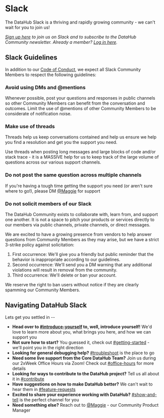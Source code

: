 # Slack

The DataHub Slack is a thriving and rapidly growing community - we can't wait for you to join us!

_[Sign up here](https://datahubproject.io/slack?utm_source=docs&utm_medium=docs&utm_campaign=docs_page_link) to join us on Slack and to subscribe to the DataHub Community newsletter. Already a member? [Log in here](https://datahubproject.io/slack?utm_source=docs&utm_medium=docs&utm_campaign=docs_page_link)._

## Slack Guidelines

In addition to our [Code of Conduct](CODE_OF_CONDUCT.md), we expect all Slack Community Members to respect the following guidelines:

### Avoid using DMs and @mentions

Whenever possible, post your questions and responses in public channels so other Community Members can benefit from the conversation and outcomes. Limit the use of @mentions of other Community Members to be considerate of notification noise.

### Make use of threads

Threads help us keep conversations contained and help us ensure we help you find a resolution and get you the support you need.

Use threads when posting long messages and large blocks of code and/or stack trace - it is a MASSIVE help for us to keep track of the large volume of questions across our various support channels.

### Do not post the same question across multiple channels

If you're having a tough time getting the support you need (or aren't sure where to go!), please DM [@Maggie](https://datahubspace.slack.com/team/U0121TRV0FL) for support

### Do not solicit members of our Slack

The DataHub Community exists to collaborate with, learn from, and support one another. It is not a space to pitch your products or services directly to our members via public channels, private channels, or direct messages.

We are excited to have a growing presence from vendors to help answer questions from Community Members as they may arise, but we have a strict 3-strike policy against solicitation:

1. First occurrence: We'll give you a friendly but public reminder that the behavior is inappropriate according to our guidelines.
2. Second occurrence: We'll send you a DM warning that any additional violations will result in removal from the community.
3. Third occurrence: We'll delete or ban your account.

We reserve the right to ban users without notice if they are clearly spamming our Community Members.

## Navigating DataHub Slack

Lets get you settled in --

- **Head over to [#introduce-yourself](https://datahubspace.slack.com/archives/C01PU1K6GDP) to, well, introduce yourself!** We'd love to learn more about you, what brings you here, and how we can support you
- **Not sure how to start?** You guessed it, check out [#getting-started](https://datahubspace.slack.com/archives/CV2KB471C) - we'll point you in the right direction
- **Looking for general debugging help?** [#troubleshoot](https://datahubspace.slack.com/archives/C029A3M079U) is the place to go
- **Need some live support from the Core DataHub Team?** Join us during our 2xWeek Office Hours via Zoom! Check out [#office-hours](https://datahubspace.slack.com/archives/C02AD211493) for more details
- **Looking for ways to contribute to the DataHub project?** Tell us all about it in [#contribute](https://datahubspace.slack.com/archives/C017W0NTZHR)
- **Have suggestions on how to make DataHub better?** We can't wait to hear them in [#feature-requests](https://datahubspace.slack.com/archives/C02FWNS2F08)
- **Excited to share your experience working with DataHub?** [#show-and-tell](https://datahubspace.slack.com/archives/C02FD9PLCA0) is the perfect channel for you
- **Need something else?** Reach out to [@Maggie](https://datahubspace.slack.com/team/U0121TRV0FL) - our Community Product Manager